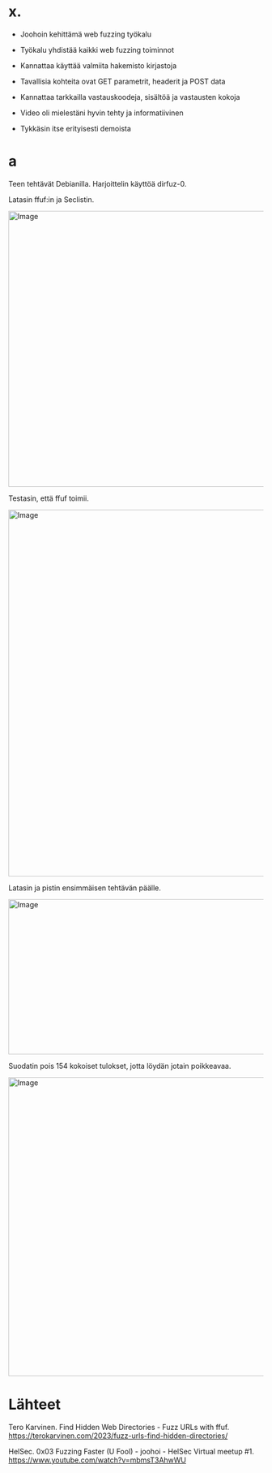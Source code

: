 # x.
- Joohoin kehittämä web fuzzing työkalu
- Työkalu yhdistää kaikki web fuzzing toiminnot
- Kannattaa käyttää valmiita hakemisto kirjastoja

- Tavallisia kohteita ovat GET parametrit, headerit ja POST data
- Kannattaa tarkkailla vastauskoodeja, sisältöä ja vastausten kokoja
- Video oli mielestäni hyvin tehty ja informatiivinen
- Tykkäsin itse erityisesti demoista

# a
Teen tehtävät Debianilla. Harjoittelin käyttöä dirfuz-0.

Latasin ffuf:in ja Seclistin.

<img width="1234" height="544" alt="Image" src="https://github.com/user-attachments/assets/8f58ee43-f743-4d2e-b89d-f64594f0d5ff" />

Testasin, että ffuf toimii.

<img width="762" height="723" alt="Image" src="https://github.com/user-attachments/assets/66a71a3d-2908-4c22-a83d-2536ddca5642" />

Latasin ja pistin ensimmäisen tehtävän päälle.

<img width="1221" height="306" alt="Image" src="https://github.com/user-attachments/assets/35866b35-cfd9-41aa-b9b1-e7baaf860f1a" />

Suodatin pois 154 kokoiset tulokset, jotta löydän jotain poikkeavaa.

<img width="811" height="589" alt="Image" src="https://github.com/user-attachments/assets/62e1ab4c-c971-422c-a305-29d713c55e48" />



# Lähteet
Tero Karvinen. Find Hidden Web Directories - Fuzz URLs with ffuf. https://terokarvinen.com/2023/fuzz-urls-find-hidden-directories/

HelSec. 0x03 Fuzzing Faster (U Fool) - joohoi - HelSec Virtual meetup #1. https://www.youtube.com/watch?v=mbmsT3AhwWU
